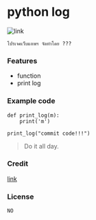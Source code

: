 # python log

![link](https://i1.wp.com/saixiii.com/wp-content/uploads/2017/04/python-logo-master-v3-TM.png?w=601&ssl=)

`โปรเจคเว็บแอพฯ จัดทำโดย ???`

### Features

- function
- print log

### Example code

```
def print_log(m):
    print('m')

print_log("commit code!!!")
 ```

> Do it all day.

### Credit

[link](pythonEmail@gmail.com)

### License

`NO`